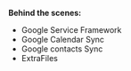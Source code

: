    <b> Behind the scenes:</b>
-   Google Service Framework
-   Google Calendar Sync
-   Google contacts Sync
-   ExtraFiles
